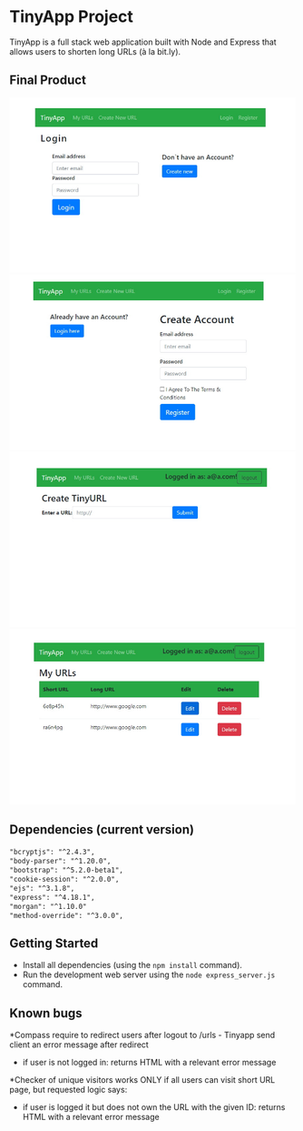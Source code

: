 # TinyApp Project

TinyApp is a full stack web application built with Node and Express that allows users to shorten long URLs (à la bit.ly).

## Final Product

!["Screenshot of Login page"](https://github.com/ukflava/tinyApp/blob/main/docs/Tiny-login.jpg)
!["screenshot of Registration page"](https://github.com/ukflava/tinyApp/blob/main/docs/Tiny-register.jpg)
!["screenshot of New URL page"](https://github.com/ukflava/tinyApp/blob/main/docs/Tiny-new.jpg)
!["screenshot of Main page"](https://github.com/ukflava/tinyApp/blob/main/docs/Tiny-urls.jpg)

## Dependencies (current version)

    "bcryptjs": "^2.4.3",
    "body-parser": "^1.20.0",
    "bootstrap": "^5.2.0-beta1",
    "cookie-session": "^2.0.0",
    "ejs": "^3.1.8",
    "express": "^4.18.1",
    "morgan": "^1.10.0"
    "method-override": "^3.0.0",


## Getting Started

- Install all dependencies (using the `npm install` command).
- Run the development web server using the `node express_server.js` command.

## Known bugs
*Compass require to redirect users after logout to /urls - Tinyapp send client an error message after redirect
- if user is not logged in: returns HTML with a relevant error message

*Checker of unique visitors works ONLY if all users can visit short URL page, but requested logic says: 
- if user is logged it but does not own the URL with the given ID: returns HTML with a relevant error message